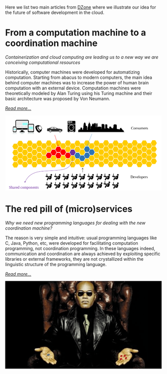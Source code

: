 <!--Themed-->

Here we list two main articles from [DZone](https://dzone.com/) where we illustrate our idea for the future of software development in the cloud.

# From a computation machine to a coordination machine
_Containerization and cloud computing are leading us to a new way we are conceiving computational resources_ 

Historically, computer machines were developed for automatizing computation. Starting from abacus to modern computers, the main idea behind computer machines was to increase the power of human brain computation with an external device. Computation machines were theoretically modeled by Alan Turing using his Turing machine and their basic architecture was proposed by Von Neumann.

[_Read more..._](https://dzone.com/articles/the-new-computer-machine)

<div class="col-xs-12 text-center">
<img src="imgs/coordmachine.png">
</div>

# The red pill of (micro)services
_Why we need new programming languages for dealing with the new coordination machine?_ 

The reason is very simple and intuitive: usual programming languages like C, Java, Python, etc, were developed for facilitating computation programming, not coordination programming. In these languages indeed, communication and coordination are always achieved by exploiting specific libraries or external frameworks, they are not crystallized within the linguistic structure of the programming language. 

[_Read more..._](https://dzone.com/articles/the-red-pill-of-microservices)

<div class="col-xs-12 text-center">
<img src="imgs/morpheus.png">
</div>


